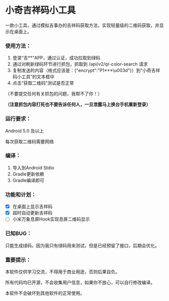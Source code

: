 # 小奇吉祥码小工具

一款小工具，通过模拟吉事办的吉祥码获取方法，实现轻量级的二维码获取，并显示在桌面上。

### 使用方法：

1. 登录“吉**”APP，通过认证，成功拉取到绿码
2. 通过对刷新绿码环节进行抓包，抓取到 /api/v2/qr-color-search 请求
3. 复制发送的内容（格式应该是：{"encrypt":"P1***\u003d"}）到“小奇吉祥码小工具”的文本框中
4. 点击“获取二维码”测试是否正常

（不要提交任何有关抓包的问题，我帮不了你！）

**（注意抓包内容打死也不要告诉任何人，一旦泄露马上换台手机重新登录）**



### 运行要求：

Android 5.0 及以上

每次获取二维码需要网络

### 编译：

1. 导入到Android Stdio 
2. Gradle更新依赖
3. Gradle编译即可

### 功能和计划：

- [x] 在桌面上显示吉祥码
- [x] 超时自动更新吉祥码
- [ ] 小米万象息屏Hook实现息屏二维码显示

### 已知BUG：

只能生成绿码，因为我只有绿码用来测试，但是已经预留了接口，后期会优化。

### 重要提示：

本软件仅供学习交流，不得用于商业用途，否则后果自负。

所有代码均已开源，不会收集用户信息，如果你不放心，可以自行修改编译。

本软件不会破坏到其他软件的正常使用。